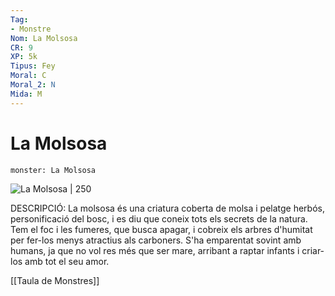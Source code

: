 ```yaml
---
Tag:
- Monstre
Nom: La Molsosa
CR: 9
XP: 5k 
Tipus: Fey
Moral: C
Moral_2: N
Mida: M
---
```

# La Molsosa

```statblock
monster: La Molsosa
```

![La Molsosa | 250](https://www.laiabaldevey.com/wp-content/uploads/2021/02/Molsosapetit-769x1024.jpg)

DESCRIPCIÓ: 
La molsosa és una criatura coberta de molsa i pelatge herbós, personificació del bosc, i es diu que coneix tots els secrets de la natura.
Tem el foc i les fumeres, que busca apagar, i cobreix els arbres d'humitat per fer-los menys atractius als carboners.
S'ha emparentat sovint amb humans, ja que no vol res més que ser mare, arribant a raptar infants i criar-los amb tot el seu amor.

[[Taula de Monstres]]
